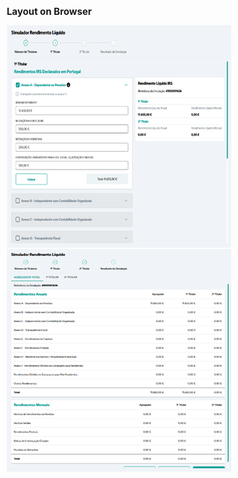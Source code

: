 ## Layout on Browser

<img src="https://github.com/tiagomoita/Rendimento-Liquido/blob/main/frontend-react-simul-simrl/packages/npt/src/assets/RendimentoLiquido1.png" width="700" height="500" />
<img src="https://github.com/tiagomoita/Rendimento-Liquido/blob/main/frontend-react-simul-simrl/packages/npt/src/assets/RendimentoLiquido2.png" width="700" height="500" />

